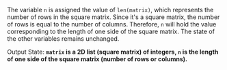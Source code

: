 The variable `n` is assigned the value of `len(matrix)`, which represents the number of rows in the square matrix. Since it's a square matrix, the number of rows is equal to the number of columns. Therefore, `n` will hold the value corresponding to the length of one side of the square matrix. The state of the other variables remains unchanged.

Output State: **`matrix` is a 2D list (square matrix) of integers, `n` is the length of one side of the square matrix (number of rows or columns).**